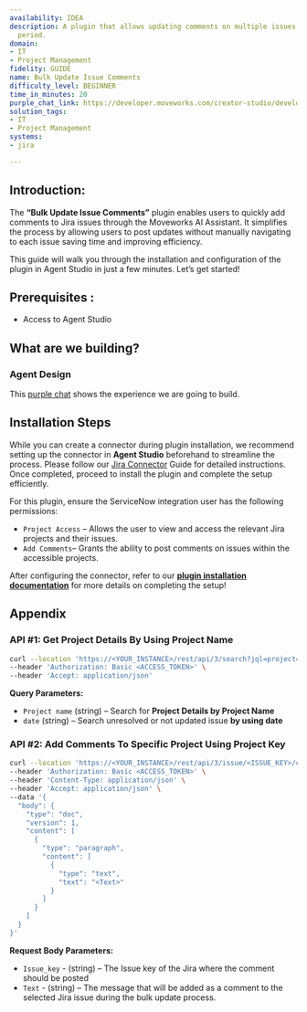 ```yaml
---
availability: IDEA
description: A plugin that allows updating comments on multiple issues over a specified
  period.
domain:
- IT
- Project Management
fidelity: GUIDE
name: Bulk Update Issue Comments
difficulty_level: BEGINNER
time_in_minutes: 20
purple_chat_link: https://developer.moveworks.com/creator-studio/developer-tools/purple-chat/?conversation=%7B%22startTimestamp%22%3A%2211%3A43+AM%22%2C%22messages%22%3A%5B%7B%22parts%22%3A%5B%7B%22richText%22%3A%22I+want+to+comment+%E2%80%98Please+update+your+ticket%E2%80%99+on+all+unresolved+Jira+issues+that+are+7%2B+days+old.%22%7D%5D%2C%22role%22%3A%22user%22%7D%2C%7B%22parts%22%3A%5B%7B%22reasoningSteps%22%3A%5B%7B%22richText%22%3A%22Searching+%3Cb%3EJira%3C%2Fb%3E+for+issues+that+have+been+unresolved+for+7%2B+days.%22%2C%22status%22%3A%22success%22%7D%5D%7D%2C%7B%22richText%22%3A%22%3Cp%3EOkay%2C+I+found+3+issues+in+%3Cb%3EJira%3C%2Fb%3E+that+are+unresolved+and+haven%27t+been+updated+in+over+7+days.+I+will+add+the+comment+%27Please+update+your+ticket.%27+to+the+following+issues%3A%3C%2Fp%3E%22%7D%2C%7B%22citations%22%3A%5B%7B%22citationTitle%22%3A%22PROJ-721%3A+Unable+to+login+via+SSO%22%2C%22connectorName%22%3A%22jira%22%7D%2C%7B%22citationTitle%22%3A%22PROJ-719%3A+Dashboard+loading+indefinitely%22%2C%22connectorName%22%3A%22jira%22%7D%2C%7B%22citationTitle%22%3A%22WEB-133%3A+Broken+link+on+pricing+page%22%2C%22connectorName%22%3A%22jira%22%7D%5D%7D%2C%7B%22richText%22%3A%22%3Cp%3EDoes+this+look+right%3F%3C%2Fp%3E%22%7D%2C%7B%22buttons%22%3A%5B%7B%22buttonText%22%3A%22Add+Comment%22%2C%22style%22%3A%22filled%22%7D%2C%7B%22buttonText%22%3A%22Cancel%22%2C%22style%22%3A%22outlined%22%7D%5D%7D%5D%2C%22role%22%3A%22assistant%22%7D%2C%7B%22parts%22%3A%5B%7B%22richText%22%3A%22Add+Comment%22%7D%5D%2C%22role%22%3A%22user%22%7D%2C%7B%22parts%22%3A%5B%7B%22richText%22%3A%22%3Cp%3EDone.+I%27ve+added+the+comment+to+all+3+issues+in+%3Cb%3EJira%3C%2Fb%3E.%3C%2Fp%3E%22%7D%5D%2C%22role%22%3A%22assistant%22%7D%5D%7D
solution_tags:
- IT
- Project Management
systems:
- jira

---
```

## **Introduction:**

The **“Bulk Update Issue Comments”** plugin enables users to quickly add comments to Jira issues through the Moveworks AI Assistant. It simplifies the process by allowing users to post updates without manually navigating to each issue saving time and improving efficiency.

This guide will walk you through the installation and configuration of the plugin in Agent Studio in just a few minutes. Let’s get started!

## **Prerequisites :**

- Access to Agent Studio

## **What are we building?**

### **Agent Design**

This [purple chat](https://developer.moveworks.com/creator-studio/developer-tools/purple-chat/?conversation=%7B%22startTimestamp%22%3A%2211%3A43+AM%22%2C%22messages%22%3A%5B%7B%22parts%22%3A%5B%7B%22richText%22%3A%22I+want+to+add+a+comment+to+all+unresolved+issues+in+the+%27PROJ%27+project+that+haven%27t+been+updated+in+over+a+week.%22%7D%5D%2C%22role%22%3A%22user%22%7D%2C%7B%22parts%22%3A%5B%7B%22richText%22%3A%22%3Cp%3EI+can+do+that.+What+is+the+comment+you+would+like+to+add%3F%3C%2Fp%3E%22%7D%5D%2C%22role%22%3A%22assistant%22%7D%2C%7B%22parts%22%3A%5B%7B%22richText%22%3A%22%3Cp%3EPlease+add+%27Please+update+your+ticket.%27%3C%2Fp%3E%22%7D%5D%2C%22role%22%3A%22user%22%7D%2C%7B%22parts%22%3A%5B%7B%22reasoningSteps%22%3A%5B%7B%22richText%22%3A%22Searching+%3Cb%3EJira%3C%2Fb%3E+for+issues+in+project+%27PROJ%27+that+have+been+unresolved+for+7%2B+days.%22%2C%22status%22%3A%22success%22%7D%5D%7D%2C%7B%22richText%22%3A%22%3Cp%3EOkay%2C+I+found+%3Cstrong%3E12+issues%3C%2Fstrong%3E+matching+your+criteria.+I+am+ready+to+add+the+following+comment+to+all+of+them%3A%3C%2Fp%3E%5Cn%3Cp%3EPlease+update+your+ticket.%3Cbr%3E%5Cn%3Cbr%3E%5Cn%3C%2Fp%3E%5Cn%3Cp%3EShall+I+proceed%3F%3C%2Fp%3E%22%7D%2C%7B%22buttons%22%3A%5B%7B%22buttonText%22%3A%22Add+Comment%22%2C%22style%22%3A%22filled%22%7D%2C%7B%22buttonText%22%3A%22Cancel%22%2C%22style%22%3A%22outlined%22%7D%5D%7D%5D%2C%22role%22%3A%22assistant%22%7D%2C%7B%22parts%22%3A%5B%7B%22richText%22%3A%22Add+Comment%22%7D%5D%2C%22role%22%3A%22user%22%7D%2C%7B%22parts%22%3A%5B%7B%22richText%22%3A%22%3Cp%3EDone.+I%27ve+added+the+comment+to+all+12+issues+in+%3Cb%3EJira%3C%2Fb%3E.%3C%2Fp%3E%22%7D%5D%2C%22role%22%3A%22assistant%22%7D%5D%7D) shows the experience we are going to build.

## **Installation Steps**

While you can create a connector during plugin installation, we recommend setting up the connector in **Agent Studio** beforehand to streamline the process. Please follow our [Jira Connector](https://developer.moveworks.com/marketplace/package/?id=jira&hist=home%20AI%20Agent%20Marketplace:%20Explore%20&%20Install%20100+%20AI%20Agents%20Moveworks%20AI%20Agent%20Marketplace%20lets%20customers%20explore%20100+%20installable%20agents%20to%20customize%20their%20Moveworks%20AI%20Assistant.%20Explore%20the%20agent%20marketplace%20today.) Guide for detailed instructions. Once completed, proceed to install the plugin and complete the setup efficiently.

For this plugin, ensure the ServiceNow integration user has the following permissions:

- `Project Access` – Allows the user to view and access the relevant Jira projects and their issues.
- `Add Comments`– Grants the ability to post comments on issues within the accessible projects.

After configuring the connector, refer to our [**plugin installation documentation**](https://help.moveworks.com/docs/ai-agent-marketplace-installation) for more details on completing the setup!

## **Appendix**

### **API #1: Get Project Details By Using Project Name**

```bash
curl --location 'https://<YOUR_INSTANCE>/rest/api/3/search?jql=project=<project_name> AND status!="Done" AND updated>=<date> ORDER BY created DESC' \
--header 'Authorization: Basic <ACCESS_TOKEN>' \
--header 'Accept: application/json'
```

**Query Parameters:**

- `Project name` (string) – Search for **Project  Details by Project Name**
- `date` (string) – Search unresolved  or not updated issue **by using date**

### **API #2: Add Comments To Specific Project Using Project Key**

```bash
curl --location 'https://<YOUR_INSTANCE>/rest/api/3/issue/<ISSUE_KEY>/comment' \
--header 'Authorization: Basic <ACCESS_TOKEN>' \
--header 'Content-Type: application/json' \
--header 'Accept: application/json' \
--data '{
  "body": {
    "type": "doc",
    "version": 1,
    "content": [
      {
        "type": "paragraph",
        "content": [
          {
            "type": "text",
            "text": "<Text>"
          }
        ]
      }
    ]
  }
}'

```

**Request Body Parameters:**

- `Issue_key` - (string) – The Issue key of the Jira  where the comment should be posted
- `Text` - (string) –  The message that will be added as a comment to the selected Jira issue during the bulk update process.